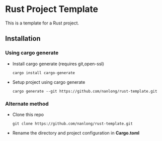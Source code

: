 # Rust Project Template

This is a template for a Rust project.

## Installation

### Using cargo generate

- Install cargo generate (requires git,open-ssl)

  `cargo install cargo-generate`

- Setup project using cargo generate

  `cargo generate --git https://github.com/nanlong/rust-template.git`

### Alternate method

- Clone this repo

  `git clone https://github.com/nanlong/rust-template.git`

- Rename the directory and project configuration in **Cargo.toml**
